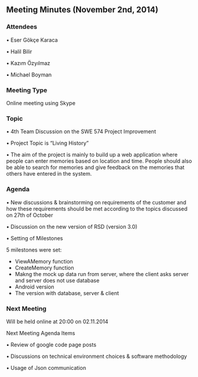 ## Meeting Minutes (November 2nd, 2014) ##

### Attendees ###

• Eser Gökçe Karaca

• Halil Bilir

• Kazım Özyılmaz

• Michael Boyman


### Meeting Type ###

Online meeting using Skype


### Topic ###

• 4th Team Discussion on the SWE 574 Project Improvement

• Project Topic is “Living History”

• The aim of the project is mainly to build up a web application where people can enter memories based on location and time. People should also be able to search for memories and give feedback on the memories that others have entered in the system.

### Agenda ###

•      New discussions & brainstorming on requirements of the customer and how these requirements should be met according to the topics discussed on 27th of October

•       Discussion on the new version of RSD (version 3.0)

•       Setting of Milestones

5 milestones were set:

-	ViewAMemory function
-	CreateMemory function
-	Makng the mock up data run from server, where the client asks server and server does not use database
-	Android version
-	The version with database, server & client




### Next Meeting ###

Will be held online at 20:00 on 02.11.2014

Next Meeting Agenda Items

• Review of google code page posts

• Discussions on technical environment choices & software methodology

• Usage of Json communication